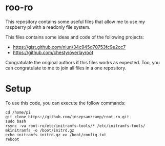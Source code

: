 roo-ro
======
This repository contains some useful files that allow me to use my raspberry pi with a readonly file system.

This files contains some ideas and code of the following projects:
- https://gist.github.com/niun/34c945d70753fc9e2cc7
- https://github.com/chesty/overlayroot

Congratulate the original authors if this files works as expected. Too, you can congratulate to me to join all files in a one repository.

Setup
=====
To use this code, you can execute the follow commands:

```
cd /home/pi
git clone https://github.com/josepsanzcamp/root-ro.git
sudo bash
rsync -va root-ro/etc/initramfs-tools/* /etc/initramfs-tools/
mkinitramfs -o /boot/initrd.gz
echo initramfs initrd.gz >> /boot/config.txt
reboot
```

